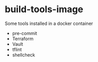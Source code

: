 # build-tools-image
Some tools installed in a docker container
- pre-commit
- Terraform
- Vault
- tflint
- shellcheck
